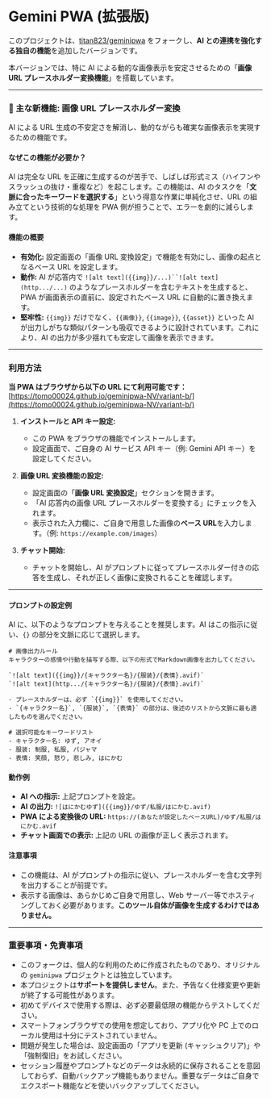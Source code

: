# Gemini PWA (拡張版)

このプロジェクトは、[titan823/geminipwa](https://github.com/titan823/geminipwa) をフォークし、**AI との連携を強化する独自の機能**を追加したバージョンです。

本バージョンでは、特に AI による動的な画像表示を安定させるための「**画像 URL プレースホルダー変換機能**」を搭載しています。

---

### 🌟 主な新機能: 画像 URL プレースホルダー変換

AI による URL 生成の不安定さを解消し、動的ながらも確実な画像表示を実現するための機能です。

#### なぜこの機能が必要か？

AI は完全な URL を正確に生成するのが苦手で、しばしば形式ミス（ハイフンやスラッシュの抜け・重複など）を起こします。この機能は、AI のタスクを「**文脈に合ったキーワードを選択する**」という得意な作業に単純化させ、URL の組み立てという技術的な処理を PWA 側が担うことで、エラーを劇的に減らします。

#### 機能の概要

- **有効化:** 設定画面の「画像 URL 変換設定」で機能を有効にし、画像の起点となるベース URL を設定します。
- **動作:** AI が応答内で ` ![alt text]({{img}}/...)``![alt text](http.../...) ` のようなプレースホルダーを含むテキストを生成すると、PWA が画面表示の直前に、設定されたベース URL に自動的に置き換えます。
- **堅牢性:** `{{img}}` だけでなく、`{{画像}}`, `{{image}}`, `{{asset}}` といった AI が出力しがちな類似パターンも吸収できるように設計されています。これにより、AI の出力が多少揺れても安定して画像を表示できます。

---

### 利用方法

**当 PWA はブラウザから以下の URL にて利用可能です：**
[https://tomo00024.github.io/geminipwa-NV/variant-b/](https://tomo00024.github.io/geminipwa-NV/variant-b/)

1.  **インストールと API キー設定:**

    - この PWA をブラウザの機能でインストールします。
    - 設定画面で、ご自身の AI サービス API キー（例: Gemini API キー）を設定してください。

2.  **画像 URL 変換機能の設定:**

    - 設定画面の「**画像 URL 変換設定**」セクションを開きます。
    - 「AI 応答内の画像 URL プレースホルダーを変換する」にチェックを入れます。
    - 表示された入力欄に、ご自身で用意した画像の**ベース URL**を入力します。（例: `https://example.com/images`）

3.  **チャット開始:**
    - チャットを開始し、AI がプロンプトに従ってプレースホルダー付きの応答を生成し、それが正しく画像に変換されることを確認します。

---

#### プロンプトの設定例

AI に、以下のようなプロンプトを与えることを推奨します。AI はこの指示に従い、`{}` の部分を文脈に応じて選択します。

```
# 画像出力ルール
キャラクターの感情や行動を描写する際、以下の形式でMarkdown画像を出力してください。

`![alt text]({{img}}/{キャラクター名}/{服装}/{表情}.avif)`
`![alt text](http.../{キャラクター名}/{服装}/{表情}.avif)`

- プレースホルダーは、必ず `{{img}}` を使用してください。
- `{キャラクター名}`, `{服装}`, `{表情}` の部分は、後述のリストから文脈に最も適したものを選んでください。

# 選択可能なキーワードリスト
- キャラクター名: ゆず, アオイ
- 服装: 制服, 私服, パジャマ
- 表情: 笑顔, 怒り, 悲しみ, はにかむ
```

#### 動作例

- **AI への指示:** 上記プロンプトを設定。
- **AI の出力:**
  `![はにかむゆず]({{img}}/ゆず/私服/はにかむ.avif)`
- **PWA による変換後の URL:**
  `https://(あなたが設定したベースURL)/ゆず/私服/はにかむ.avif`
- **チャット画面での表示:**
  上記の URL の画像が正しく表示されます。

#### 注意事項

- この機能は、AI がプロンプトの指示に従い、プレースホルダーを含む文字列を出力することが前提です。
- 表示する画像は、あらかじめご自身で用意し、Web サーバー等でホスティングしておく必要があります。**このツール自体が画像を生成するわけではありません。**

---

### 重要事項・免責事項

- このフォークは、個人的な利用のために作成されたものであり、オリジナルの `geminipwa` プロジェクトとは独立しています。
- 本プロジェクトは**サポートを提供しません**。また、予告なく仕様変更や更新が終了する可能性があります。
- 初めてデバイスで使用する際は、必ず必要最低限の機能からテストしてください。
- スマートフォンブラウザでの使用を想定しており、アプリ化や PC 上でのローカル使用は十分にテストされていません。
- 問題が発生した場合は、設定画面の「アプリを更新 (キャッシュクリア)」や「強制復旧」をお試しください。
- セッション履歴やプロンプトなどのデータは永続的に保存されることを意図しておらず、自動バックアップ機能もありません。重要なデータはご自身でエクスポート機能などを使いバックアップしてください。
